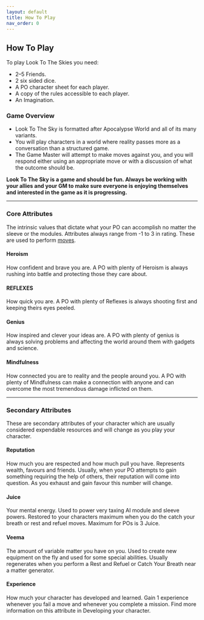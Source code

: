 ```yaml
---
layout: default
title: How To Play
nav_order: 0
---
```


## How To Play
To play Look To The Skies you need:

- 2–5 Friends.
- 2 six sided dice.
- A PO character sheet for each player.
- A copy of the rules accessible to each player.
- An Imagination.

### Game Overview
* Look To The Sky is formatted after Apocalypse World and all of its many variants.
* You will play characters in a world where reality passes more as a conversation than a structured game.
* The Game Master will attempt to make moves against you, and you will respond either using an appropriate move or with a discussion of what the outcome should be.

**Look To The Sky is a game and should be fun. Always be working with your allies and your GM to make sure everyone is enjoying themselves and interested in the game as it is progressing.**

---

### Core Attributes
The intrinsic values that dictate what your PO can accomplish no matter the sleeve or the modules. Attributes always range from -1 to 3 in rating. These are used to perform [moves](Moves-List).

#### Heroism
How confident and brave you are. A PO with plenty of Heroism is always rushing into battle and protecting those they care about.

#### REFLEXES
How quick you are. A PO with plenty of Reflexes is always shooting first and keeping theirs eyes peeled.

#### Genius
How inspired and clever your ideas are. A PO with plenty of genius is always solving problems and affecting the world around them with gadgets and science.

#### Mindfulness
How connected you are to reality and the people around you. A PO with plenty of Mindfulness can make a connection with anyone and can overcome the most tremendous damage inflicted on them.

---

### Secondary Attributes
These are secondary attributes of your character which are usually considered expendable resources and will change as you play your character.

#### Reputation
How much you are respected and how much pull you have. Represents wealth, favours and friends. Usually, when your PO attempts to gain something requiring the help of others, their reputation will come into question. As you exhaust and gain favour this number will change.

#### Juice
Your mental energy. Used to power very taxing AI module and sleeve powers. Restored to your characters maximum when you do the catch your breath or rest and refuel moves. Maximum for POs is 3 Juice.

#### Veema
The amount of variable matter you have on you. Used to create new equipment on the fly and used for some special abilities. Usually regenerates when you perform a Rest and Refuel or Catch Your Breath near a matter generator.

#### Experience
How much your character has developed and learned. Gain 1 experience whenever you fail a move and whenever you complete a mission. Find more information on this attribute in Developing your character.
